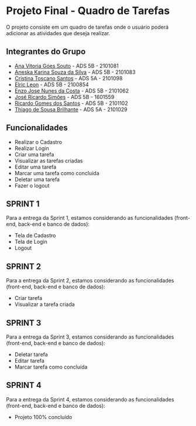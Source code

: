 # Projeto Final - Quadro de Tarefas

O projeto consiste em um quadro de tarefas onde o usuário poderá adicionar as atividades que deseja realizar. 



## Integrantes do Grupo

- [Ana Vitoria Góes Souto](https://github.com/anavitoriagoess) - ADS 5B - 2101081
- [Aneska Karina Souza da Silva](https://github.com/aneskak) - ADS 5B - 2101083
- [Cristina Toscano Santos](https://github.com/CriiToscano) - ADS 5A - 2101098
- [Elric Leon](https://github.com/ctrl-elric) - ADS 5B - 2100854
- [Enzo Jose Nunes da Costa](https://github.com/enzocossst) - ADS 5B - 2101062
- [José Ricardo Simões](https://github.com/josesimoes123) - ADS 5B - 1601559 
- [Ricardo Gomes dos Santos](https://github.com/RicardoGo96) - ADS 5B - 2101102 
- [Thiago de Sousa Brilhante](https://github.com/ThiagoBrilhante) - ADS 5A - 2101029



## Funcionalidades

- Realizar o Cadastro
- Realizar Login
- Criar uma tarefa
- Visualizar as tarefas criadas
- Editar uma tarefa
- Marcar uma tarefa como concluída
- Deletar uma tarefa 
- Fazer o logout


## SPRINT 1 

Para a entrega da Sprint 1, estamos considerando as funcionalidades (front-end, back-end e banco de dados):

- Tela de Cadastro
- Tela de Login
- Logout

## SPRINT 2

Para a entrega da Sprint 2, estamos considerando as funcionalidades (front-end, back-end e banco de dados):

- Criar tarefa
- Visualizar a tarefa criada

## SPRINT 3

Para a entrega da Sprint 3, estamos considerando as funcionalidades (front-end, back-end e banco de dados):

- Deletar tarefa
- Editar tarefa
- Marcar tarefa como concluída

## SPRINT 4

Para a entrega da Sprint 4, estamos considerando as funcionalidades (front-end, back-end e banco de dados):

- Projeto 100% concluído
